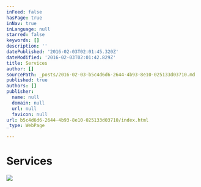 ```yaml
---
inFeed: false
hasPage: true
inNav: true
inLanguage: null
starred: false
keywords: []
description: ''
datePublished: '2016-02-03T02:01:45.320Z'
dateModified: '2016-02-03T02:01:42.829Z'
title: Services
author: []
sourcePath: _posts/2016-02-03-b5c4d6d6-2644-4b93-8e10-025133d03710.md
published: true
authors: []
publisher:
  name: null
  domain: null
  url: null
  favicon: null
url: b5c4d6d6-2644-4b93-8e10-025133d03710/index.html
_type: WebPage

---
```

# Services
![](https://the-grid-user-content.s3-us-west-2.amazonaws.com/b460bb15-e4a5-45bf-8892-caecfe55c171.jpg)